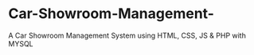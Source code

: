 # Car-Showroom-Management-
A Car Showroom Management System using HTML, CSS, JS &amp; PHP with MYSQL 
